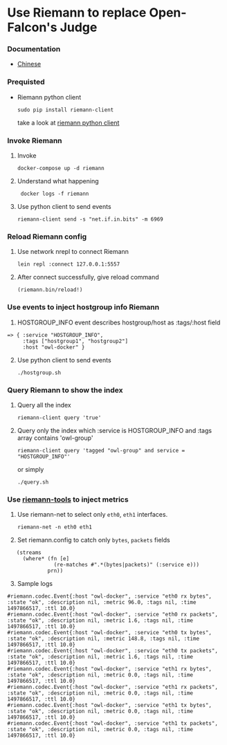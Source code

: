 # Use Riemann to replace Open-Falcon's Judge 

### Documentation
* [Chinese](https://humorless.gitbooks.io/riemann/)

### Prequisted
*  Riemann python client
   ``` 
   sudo pip install riemann-client
   ```
   take a look at [riemann python client](https://github.com/borntyping/python-riemann-client)

### Invoke Riemann

1. Invoke
    ```
    docker-compose up -d riemann
    ```
2. Understand what happening
   ```
    docker logs -f riemann
   ```
3. Use python client to send events
   ```
   riemann-client send -s "net.if.in.bits" -m 6969
   ```
### Reload Riemann config

1. Use network nrepl to connect Riemann
   ```
   lein repl :connect 127.0.0.1:5557
   ```

2. After connect successfully, give reload command
   ```
   (riemann.bin/reload!)
   ```

### Use events to inject hostgroup info Riemann

1. HOSTGROUP_INFO event describes hostgroup/host as :tags/:host field
```
=> { :service "HOSTGROUP_INFO",
     :tags ["hostgroup1", "hostgroup2"]
     :host "owl-docker" }
```

2. Use python client to send events

   ```
   ./hostgroup.sh
   ```
### Query Riemann to show the index

1. Query all the index
   ```
   riemann-client query 'true'
   ```

2. Query only the index which :service is HOSTGROUP_INFO and :tags array contains 'owl-group'
   ```
   riemann-client query 'tagged "owl-group" and service = "HOSTGROUP_INFO"'

   ```
   or simply
   ```
   ./query.sh
   ```

### Use [riemann-tools](https://github.com/riemann/riemann-tools) to inject metrics

1. Use riemann-net to select only `eth0`, `eth1` interfaces.
   ```
   riemann-net -n eth0 eth1
   ```

2. Set riemann.config to catch only `bytes`, `packets` fields
```
   (streams
     (where* (fn [e]
               (re-matches #".*(bytes|packets)" (:service e)))
             prn))
```

3. Sample logs
```
#riemann.codec.Event{:host "owl-docker", :service "eth0 rx bytes", :state "ok", :description nil, :metric 96.0, :tags nil, :time 1497866517, :ttl 10.0}
#riemann.codec.Event{:host "owl-docker", :service "eth0 rx packets", :state "ok", :description nil, :metric 1.6, :tags nil, :time 1497866517, :ttl 10.0}
#riemann.codec.Event{:host "owl-docker", :service "eth0 tx bytes", :state "ok", :description nil, :metric 148.8, :tags nil, :time 1497866517, :ttl 10.0}
#riemann.codec.Event{:host "owl-docker", :service "eth0 tx packets", :state "ok", :description nil, :metric 1.6, :tags nil, :time 1497866517, :ttl 10.0}
#riemann.codec.Event{:host "owl-docker", :service "eth1 rx bytes", :state "ok", :description nil, :metric 0.0, :tags nil, :time 1497866517, :ttl 10.0}
#riemann.codec.Event{:host "owl-docker", :service "eth1 rx packets", :state "ok", :description nil, :metric 0.0, :tags nil, :time 1497866517, :ttl 10.0}
#riemann.codec.Event{:host "owl-docker", :service "eth1 tx bytes", :state "ok", :description nil, :metric 0.0, :tags nil, :time 1497866517, :ttl 10.0}
#riemann.codec.Event{:host "owl-docker", :service "eth1 tx packets", :state "ok", :description nil, :metric 0.0, :tags nil, :time 1497866517, :ttl 10.0}
```
